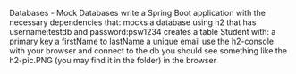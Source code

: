 Databases - Mock Databases
write a Spring Boot application with the necessary dependencies that:
mocks a database using h2 that has username:testdb and password:psw1234
creates a table Student with:
a primary key
a firstName
to lastName
a unique email
use the h2-console with your browser and connect to the db
you should see something like the h2-pic.PNG (you may find it in the folder) in the browser